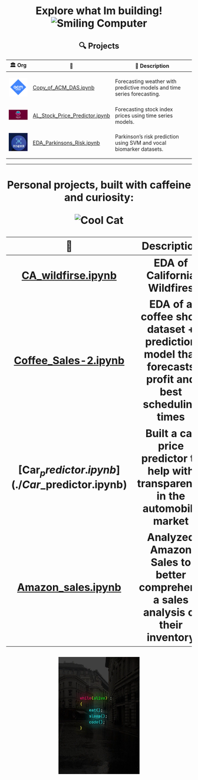 <div align="center"> 
<h1>Explore what Im building!
<img src="https://i.gifer.com/7sZH.gif" width="100" alt="Smiling Computer"/></h1>



## 🔍 Projects

| 🏛️ Org  | 📂  | 📝 Description |
|-------------|------------|----------------|
| <p align="center"><img src="acm-ucr-logo.webp" width="70"/> | [Copy_of_ACM_DAS.ipynb](./Copy_of_ACM_DAS.ipynb) | Forecasting weather with predictive models and time series forecasting. |
| <p align="center"><img src="aiscucr.jpg" width="110"/> | [AL_Stock_Price_Predictor.ipynb](./AL_Stock_Price_Predictor.ipynb) | Forecasting stock index prices using time series models. |
| <p align="center"><img src="dss.png" width="70"/> | [EDA_Parkinsons_Risk.ipynb](./EDA_Parkinsons_Risk.ipynb) | Parkinson’s risk prediction using SVM and vocal biomarker datasets. |

---

<h1 align="center"> Personal projects, built with caffeine and curiosity: 
<p align="center">
  <img src="https://i.pinimg.com/originals/6b/cd/f2/6bcdf2799bc8300f6684fe9b432c2c5b.gif" width="700" alt="Cool Cat"/>
</p>



| 📂  | Description|
|-------------|------------|
| [CA_wildfirse.ipynb](./CA_wildfirse.ipynb) |EDA of California Wildfires |
| [Coffee_Sales-2.ipynb](./Coffee_Sales-2.ipynb) |EDA of a coffee shop dataset + prediction model that forecasts profit and best scheduling times | 
| [Car$_predictor.ipynb](./Car$_predictor.ipynb) | Built a car price predictor to help with transparency in the automobile market | 
| [Amazon_sales.ipynb](./Amazon_sales.ipynb) | Analyzed Amazon Sales to better comprehend a sales analysis of their inventory |

<p align="center">
  <img src="While_Alive.jpg" alt="Coding Setup" width="220"/>
</p>
